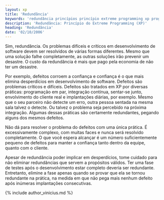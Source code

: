 ```yaml
---
layout: xp
title: 'Redundância'
keywords: 'redundância princípios princípio extreme programming xp programação extrema'
description: 'Redundância: Princípio do Extreme Programming (XP)'
heading: 'Redundância'
date: '02/10/2006'
---
```


Sim, redundância. Os problemas difíceis e críticos em desenvolvimento de software devem ser resolvidos de várias formas diferentes. Mesmo que uma solução falhe completamente, as outras soluções irão prevenir um desastre. O custo da redundância é mais que pago pela economia de não ter um desastre.

Por exemplo, defeitos corroem a confiança e confiança é o que mais elimina desperdícios em desenvolvimento de software. Defeitos são problemas críticos e difíceis. Defeitos são tratados em XP por diversas práticas: programação em par, integração contínua, sentar-se junto, envolvimento do cliente real e implantações diárias, por exemplo. Mesmo que o seu parceiro não detecte um erro, outra pessoa sentada na mesma sala talvez o detecte. Ou talvez o problema seja percebido na próxima integração. Algumas dessas práticas são certamente redundantes, pegando alguns dos mesmos defeitos.

Não dá para resolver o problema do defeitos com uma única prática. É excessivamente complexo, com muitas faces e nunca será resolvido completamente. O que você espera alcançar é um número suficientemente pequeno de defeitos para manter a confiança tanto dentro da equipe, quanto com o cliente.

Apesar de redundância poder implicar em desperdícios, tome cuidado para não eliminar redundâncias que servem a propósitos válidos. Ter uma fase de testes após o desenvolvimento estar completo deveria ser redundante. Entretanto, elimine a fase apenas quando se provar que ela se tornou redundante na prática, na medida em que não pega mais nenhum defeito após inúmeras implantações consecutivas.

{% include author_vinicius.md %}